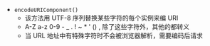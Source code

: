 + `encodeURIComponent()` 
    + 该方法用 UTF-8 序列替换某些字符的每个实例来编 URI
    + A-Z a-z 0-9 - _ . ! ~ * ' () , 除了这些字符外，其他的都转义
    + 当 URL 地址中有特殊字符时不会被浏览器解析，需要编码后请求
